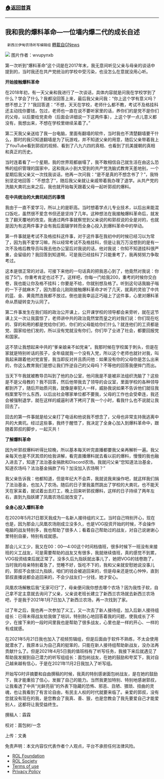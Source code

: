###  [:house:返回首頁](https://github.com/ourhimalayas/txt)
---


## 我和我的爆料革命—一位墙内爆二代的成长自述
` 新西兰伊甸农场听写编辑组` [轉載自GNews](https://gnews.org/zh-hans/1855097/)

![](https://assets.gnews.org/wp-content/uploads/2022/01/image-986.png)
图片作者：wvupynxb

第一次听到“爆料革命”这个词是在2017年末，我无意间听见父亲与母亲的谈话中提到的，当时我还在共产党统治的学校中受污染，也没怎么在意就没用心听。

**开始接触爆料革命**

在2018年初，有一天父亲和我进行了一次谈话，具体内容就是问我在学校学到了什么？学会了什么？我都没回答上来，最后我父亲问我：“你上这个学有意义吗？想不想上了？”我回答道：“不想，天天在学校，老师什么都不教，考试不及格挂科还主动找你要钱，包过，老师也一直在说不要听家里的话，养你们的是党不是你们的父母，以后要给党卖命（后面会详细说一下这两件事），上这个学一点儿意义都没有，我想出来，不想在学校里继续呆着了。”

第二天我父亲送给了我一台电脑，里面有翻墙的软件，当时我也不清楚翻墙要干什么，那时的我只知道翻墙是为了玩游戏，并不知道父亲的用意，随后父亲带着我上了YouTube看到郭叔的视频、看到了八九六四的真相、也看到了抗美援朝的真相和真正的历史。

当时连着看了一个星期，我的世界观都崩塌了，我不敢相信自己就生活在由这么恐怖的组织管理的国家中，这和我从小到大受到的共产党洗脑式教育天差地别，一个星期后我父亲又一次找我谈话，他再一次问我：“是不是真的不想念书了？”，我特别坚定地回答：“不想念了”，随后我父亲就让亲戚带着我办理了退学。从共产党的洗脑大粪坑出来之后，我也就开始每天跟着父母一起听郭叔的爆料。

**在中共统治的大粪坑经历的事情**

我由于一直不爱学习，所以上的是职高。当时想着学点儿专业技术，以后出来能混口饭吃，虽然很不爱念书但还是坚持了几年。这种想法在我接触爆料革命后，就发生了翻天覆地的改变。我通过两件事就察觉到父亲说的和郭叔说的全是对的，也就是因为有这两件事才会有我后面辍学转而全身心投入到爆料革命中的举动。

第一件事就是考试不及格挂科这件事，对于这件事在我初中的时候已经习以为常了，因为我不爱学习嘛，所以经常考试不及格挂科，但是让我万万没想到的是有一次不及格后教导员叫我去他办公室后对我说的话，他对我说：你知不知道挂科很严重，会留级的？我回答到知道啊，可是我已经挂科了只能重考了，我再努努力争取考过。

这本是很正常的对话，可接下来他的一句话真的把我恶心到了，他竟然对我说：你挂了5门，你重考肯定也过不了。这样吧，你每一门给我200，重考的时候你交白卷，我也能让你及格不挂科；你要是不给，你就别想及格了。听到这句话我脑子嗡的一下子就麻木了，因为那会儿刚刚接触爆料革命才听了几天，就真的灵验了中共的蓝、金、黄竟然连我都不放过。倒也是我幸运正巧碰上了这件事，心里对爆料革命从质疑转变为认同了。

第二件事发生在我们班的政治公开课上，公开课学校的领导都会来旁听，就在这节课上又一次让我震惊了，老师讲中共的政治竟然堂而皇之的对我们说：你们现在吃的、穿的和用的都是党给你们的，你们的父母能给你们什么？就连他们的工资都是党、国家给他们发的，所以没有党就没有你们，你们毕了业进了社会，都要回报党和国家。

这不禁让我想起来中共的“爹亲娘亲不如党亲”。我那时候在学校属于刺头，但是在家就是特别听话的孩子，全年级就我一个没有入党，所以这个老师也就针对我，叫我起来跟着他对党宣誓，我当即反对并且质问他：如果没有你的父母你是怎么出来的，你这么教育我们是想让我们忤逆自己的父母吗？不等他的回答我便摔门而出。

当天下午我就被教导员叫到了他的办公室，他问我是不是被非法组织洗脑了？这些是不是父母教的？我不回答，然后他带我去了领导的会议室，里面学校的各种领导都到齐了，随后开始质问我，就像是审犯人一样，威胁我说如果不告诉他们就往我档案里写什么东西，以后出社会哪家单位都不要我，父母的工作也会受牵连，我还会被强制退学，就在这样的威逼利诱下拷问了我一个小时，看我什么也不说就让我回去了。

回去的第一件事就是给父亲打了电话和他说我不想念了，父母也非常支持我逃离中共的大粪坑。经过这些事，我终于醒悟了，我决定了全身心加入到爆料革命中，跟随着郭叔的脚步，一起灭共！

**了解爆料革命**

因为听郭叔爆料听得比较晚，所以基本每天听完直播都要我父亲再解析一遍。我父亲每天也是不厌其烦的给我讲解，看完直播爆料就去看以前的爆料，慢慢的我也融入进去了，知道了法治基金捐款和Discord农场。我就问父亲“您知道法治基金，知道农场吗？法治基金捐款了吗？加没加入农场啊？”

我父亲告诉我：他都知道，但是年纪大不会弄，我就说我来操作吧，就这样我们捐了法治基金，也加入了农场。随后的日子里我虽然跳出了学校的大粪坑，也不能天天在家呆着，就试着出去打工，晚上回来听郭叔爆料，这样的日子持续了两年左右，直到九指妖建了凤凰农场后就改变了。

**全身心投入爆料革命**

在2020年5月21日那天我成为一名新人接待组的义工。当时自己特别开心，现在也是，因为那会儿凤凰农场刚成立没多久，也是VOG投资开始的时候，不会操作电脑的战友特别多，我也帮助了很多人；看着自己帮助过的战友，对自己说谢谢心里特别自豪，特别有成就感。

那会儿义工少，我又在00：00—4:00这个时间档值班，很多时候下一班没有来接班的义工战友，可是需要帮助的战友又有很多，我就继续值班，真的感觉不到累，VOG投资结束后就正常了。没多久后九指妖就出事儿了，她把VOG的钱卷跑了，当时我的母亲特别着急了，觉睡不好，饭吃不下的，我和父亲就安慰她说没事儿的，郭叔不会放过九指妖，咱们的钱会被追回来的，但是母亲还是忧心忡忡，直到郭叔直播说都会追回来的，不会少战友们一分钱，她才安心。

凤凰农场解散后我“无家可归”了，母亲便问我你想去哪个农场？因为我性子软，自己拿不定主意就去询问了父亲，父亲说老班长建立了新西兰农场就去新西兰农场吧，于是我于2021年1月7日加入了新西兰农场，再一次找到了家。

过了年之后，我也再一次参加了义工，又一次去了新人接待组，加入后新人接待组组长：已得未得战友给我做了培训，特别耐心地回答着我的问题，使我成长了不少，在接下来的一段时间里我也是帮助了很多战友，心里也是一样的开心、一样的有成就感。

在2021年5月21日我也加入了视频剪辑组，但是后面由于软件不熟练，不太会使用就潜水了，我原本认为自己真的挺笨的，只能在新人接待组帮助新战友，没办法再贡献什么了。但是2021年4月5日我的值班档有了听写任务，我接下来后就遇见了帮助我发掘到自己潜力的听写组组长：面包树战友，在她的鼓励和夸奖下，我对自己越来越有信心，于是在2021年11月2日我加入了听写组。

开始写G时评摘要和自由撰稿的时候，我真的特别感谢面包树战友，是在她的鼓励下，我才能重拾了信心，发掘了自己的能力。当然我更加特别、特别地感谢郭叔，让我看透了中共“光鲜亮丽”的外表下隐藏的恐怖、邪恶、丑陋、猥琐、扭曲的灵魂，也让我看到了有言论自由，有民主人权的时代就要来临了。亲爱的郭叔，没有您就没有现在的我，是您教会了我真、善、狠，也是您教会了我先要爱自己才能爱别人，这都将让我受益终生。

撰稿人：霖霖

校对：面包树/一念

上传：文勇

 

免责声明：本文内容仅代表作者个人观点，平台不承担任何法律风险。

- [ROL Foundation](https://rolfoundation.org/)
- [ROL Society](https://rolsociety.org/)
- [Terms of use](https://gnews.org/terms-of-use-3/)
- [Privacy Policy](https://gnews.org/privacy-policy/)
